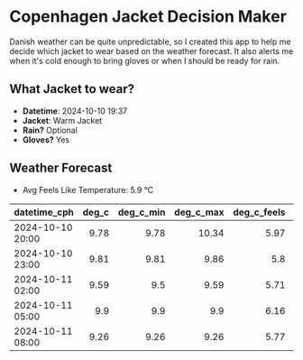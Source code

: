
# Copenhagen Jacket Decision Maker

Danish weather can be quite unpredictable, so I created this app to help me decide which jacket to wear based on the weather forecast. 
It also alerts me when it's cold enough to bring gloves or when I should be ready for rain.

## What Jacket to wear?

- **Datetime**: 2024-10-10 19:37
- **Jacket**: Warm Jacket
- **Rain?** Optional
- **Gloves?** Yes

## Weather Forecast
- Avg Feels Like Temperature: 5.9 °C

| datetime_cph     |   deg_c |   deg_c_min |   deg_c_max |   deg_c_feels | weather   | wind   | rain   |
|:-----------------|--------:|------------:|------------:|--------------:|:----------|:-------|:-------|
| 2024-10-10 20:00 |    9.78 |        9.78 |       10.34 |          5.97 | Clouds    | High   | None   |
| 2024-10-10 23:00 |    9.81 |        9.81 |        9.86 |          5.8  | Clouds    | High   | None   |
| 2024-10-11 02:00 |    9.59 |        9.5  |        9.59 |          5.71 | Clouds    | High   | None   |
| 2024-10-11 05:00 |    9.9  |        9.9  |        9.9  |          6.16 | Clouds    | High   | None   |
| 2024-10-11 08:00 |    9.26 |        9.26 |        9.26 |          5.77 | Rain      | High   | Low    |
        